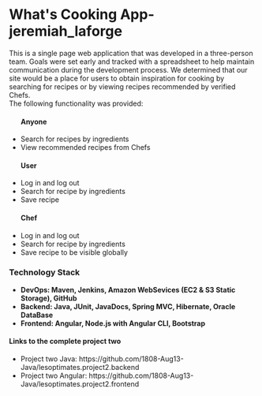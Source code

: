 

<h1> What's Cooking App-jeremiah_laforge </h1>
<p>
This is a single page web application that was developed in a three-person team. Goals were set early and tracked with a spreadsheet to help maintain communication during the development process. We determined that our site would be a place for users to obtain inspiration for cooking by searching for recipes or by viewing recipes recommended by verified Chefs. 
    <br>
The following functionality was provided:
<ul>
<h4>Anyone</h4>
<li>
    Search for recipes by ingredients
</li>
<li>
    View recommended recipes from Chefs
</li>
<h4>User</h4>
<li>
    Log in and log out
</li>
<li>
    Search for recipe by ingredients
</li>
<li>
    Save recipe
</li>
<h4>Chef</h4>
<li>
    Log in and log out
</li>
<li>
   Search for recipe by ingredients
</li>
<li>
    Save recipe to be visible globally
</li>
</ul>
</p>
<p>
<h3>Technology Stack</h3>
<ul>
<strong>
<li>
DevOps: Maven, Jenkins, Amazon WebSevices (EC2 & S3 Static Storage), GitHub
</li>
<li>
Backend: Java, JUnit, JavaDocs, Spring MVC, Hibernate, Oracle DataBase
</li>
<li>
Frontend: Angular, Node.js with Angular CLI, Bootstrap
</li>
</strong>
</ul>
</p>

<p>
<h4>Links to the complete project two</h4>
<ul>
<li>Project two Java: https://github.com/1808-Aug13-Java/lesoptimates.project2.backend
</li>
<li>
Project two Angular: https://github.com/1808-Aug13-Java/lesoptimates.project2.frontend
</li>
</ul>
</p>
